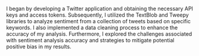 I began by developing a Twitter application and obtaining the necessary API keys and access tokens. Subsequently, I utilized the TextBlob and Tweepy libraries to analyze sentiment from a collection of tweets based on specific keywords. I also implemented a data cleaning process to enhance the accuracy of my analysis. Furthermore, I explored the challenges associated with sentiment analysis accuracy and strategies to mitigate potential positive bias in my results.
